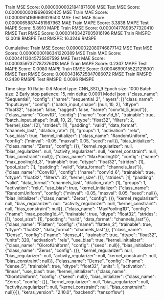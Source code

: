 Train MSE Score: 0.00000000021841871606 MSE
Test MSE Score: 0.00000000019696090425 MSE
Train MAE Score: 0.00000614169669329500 MAE
Test MAE Score: 0.00000658874451987963 MAE
Train MAPE Score: 3.3838 MAPE
Test MAPE Score: 5.8910 MAPE
Train RMSE Score: 0.00001477899577320410 RMSE
Test RMSE Score: 0.00001403427605016196 RMSE
Train RMSPE: 13.0018 RMSPE
Test RMSPE: 16.3246 RMSPE

Cumulative:
Train MSE Score: 0.00000022080746877142 MSE
Test MSE Score: 0.00000000186341220389 MSE
Train MAE Score: 0.00044113045735807592 MAE
Test MAE Score: 0.00003597371787376018 MAE
Train MAPE Score: 0.2307 MAPE
Test MAPE Score: 0.0080 MAPE
Train RMSE Score: 0.00046990155221218001 RMSE
Test RMSE Score: 0.00004316725847086072 RMSE
Train RMSPE: 0.2430 RMSPE
Test RMSPE: 0.0096 RMSPE

Time step: 10
Ratio: 0.8
Model type: CNN_SSO_9
Epoch size: 1000
Batch size: 2
Early stop patience: 15, min delta: 0.0001
Model json: {"class_name": "Sequential", "config": {"name": "sequential_2", "layers": [{"class_name": "InputLayer", "config": {"batch_input_shape": [null, 10, 2], "dtype": "float32", "sparse": false, "ragged": false, "name": "conv1d_5_input"}}, {"class_name": "Conv1D", "config": {"name": "conv1d_5", "trainable": true, "batch_input_shape": [null, 10, 2], "dtype": "float32", "filters": 2, "kernel_size": [2], "strides": [1], "padding": "valid", "data_format": "channels_last", "dilation_rate": [1], "groups": 1, "activation": "relu", "use_bias": true, "kernel_initializer": {"class_name": "RandomUniform", "config": {"minval": -0.05, "maxval": 0.05, "seed": null}}, "bias_initializer": {"class_name": "Zeros", "config": {}}, "kernel_regularizer": null, "bias_regularizer": null, "activity_regularizer": null, "kernel_constraint": null, "bias_constraint": null}}, {"class_name": "MaxPooling1D", "config": {"name": "max_pooling1d_3", "trainable": true, "dtype": "float32", "strides": [1], "pool_size": [1], "padding": "valid", "data_format": "channels_last"}}, {"class_name": "Conv1D", "config": {"name": "conv1d_6", "trainable": true, "dtype": "float32", "filters": 32, "kernel_size": [1], "strides": [1], "padding": "valid", "data_format": "channels_last", "dilation_rate": [1], "groups": 1, "activation": "relu", "use_bias": true, "kernel_initializer": {"class_name": "RandomUniform", "config": {"minval": -0.05, "maxval": 0.05, "seed": null}}, "bias_initializer": {"class_name": "Zeros", "config": {}}, "kernel_regularizer": null, "bias_regularizer": null, "activity_regularizer": null, "kernel_constraint": null, "bias_constraint": null}}, {"class_name": "MaxPooling1D", "config": {"name": "max_pooling1d_4", "trainable": true, "dtype": "float32", "strides": [1], "pool_size": [1], "padding": "valid", "data_format": "channels_last"}}, {"class_name": "Flatten", "config": {"name": "flatten_2", "trainable": true, "dtype": "float32", "data_format": "channels_last"}}, {"class_name": "Dense", "config": {"name": "dense_4", "trainable": true, "dtype": "float32", "units": 320, "activation": "relu", "use_bias": true, "kernel_initializer": {"class_name": "GlorotUniform", "config": {"seed": null}}, "bias_initializer": {"class_name": "Zeros", "config": {}}, "kernel_regularizer": null, "bias_regularizer": null, "activity_regularizer": null, "kernel_constraint": null, "bias_constraint": null}}, {"class_name": "Dense", "config": {"name": "dense_5", "trainable": true, "dtype": "float32", "units": 1, "activation": "linear", "use_bias": true, "kernel_initializer": {"class_name": "GlorotUniform", "config": {"seed": null}}, "bias_initializer": {"class_name": "Zeros", "config": {}}, "kernel_regularizer": null, "bias_regularizer": null, "activity_regularizer": null, "kernel_constraint": null, "bias_constraint": null}}]}, "keras_version": "2.10.0", "backend": "tensorflow"}
